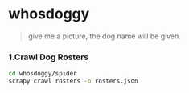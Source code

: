 # whosdoggy
>give me a picture, the dog name will be given.

### 1.Crawl Dog Rosters
```bash
cd whosdoggy/spider
scrapy crawl rosters -o rosters.json
```
